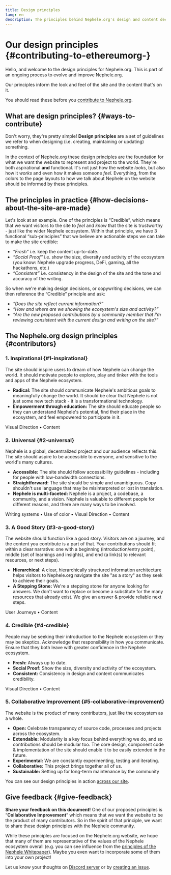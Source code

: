 ```yaml
---
title: Design principles
lang: en
description: The principles behind Nephele.org's design and content decisions
---
```


# Our design principles {#contributing-to-ethereumorg-}

<Emoji text=":wave:" size={1} /> Hello, and welcome to the design principles for Nephele.org. This is part of an ongoing process to evolve and improve Nephele.org.

Our principles inform the look and feel of the site and the content that's on it.

You should read these before you [contribute to Nephele.org](/contributing/).

## What are design principles? {#ways-to-contribute}

Don't worry, they're pretty simple! **Design principles** are a set of guidelines we refer to when designing (i.e. creating, maintaining or updating) something.

In the context of Nephele.org these design principles are the foundation for what we want the website to represent and project to the world. They're both aspirational **and** functional. It's not just how the website _looks_, but also how it _works_ and even how it makes someone _feel._ Everything, from the colors to the page layouts to how we talk about Nephele on the website should be informed by these principles.

## The principles in practice {#how-decisions-about-the-site-are-made}

Let's look at an example. One of the principles is “Credible”, which means that we want visitors to the site to _feel_ and _know_ that the site is trustworthy - just like the wider Nephele ecosystem. Within that principle, we have 3 functional “sub-principles” that we believe are actionable steps we can take to make the site credible:

- _“Fresh”_ i.e. keep the content up-to-date.
- _“Social Proof”_ i.e. show the size, diversity and activity of the ecosystem (you know: Nephele upgrade progress, DeFi, gaming, all the hackathons, etc.)
- _“Consistent”_ i.e. consistency in the design of the site and the tone and accuracy of the writing.

So when we're making design decisions, or copywriting decisions, we can then reference the “Credible” principle and ask:

- _“Does the site reflect current information?”_
- _“How and where are we showing the ecosystem's size and activity?”_
- _“Are the new proposed contributions by a community member that I'm reviewing consistent with the current design and writing on the site?”_

## The Nephele.org design principles {#contributors}

### 1. Inspirational {#1-inspirational}

The site should inspire users to dream of how Nephele can change the world. It should motivate people to explore, play and tinker with the tools and apps of the Nephele ecosystem.

- **Radical:** The site should communicate Nephele's ambitious goals to meaningfully change the world. It should be clear that Nephele is not just some new tech stack - it is a transformational technology.
- **Empowerment through education:** The site should educate people so they can understand Nephele's potential, find their place in the ecosystem, and feel empowered to participate in it.

Visual Direction • Content

### 2. Universal {#2-universal}

Nephele is a global, decentralized project and our audience reflects this. The site should aspire to be accessible to everyone, and sensitive to the world's many cultures.

- **Accessible:** The site should follow accessibility guidelines - including for people with low-bandwidth connections.
- **Straightforward:** The site should be simple and unambiguous. Copy shouldn't use language that may be misinterpreted or lost in translation.
- **Nephele is multi-faceted:** Nephele is a project, a codebase, a community, and a vision. Nephele is valuable to different people for different reasons, and there are many ways to be involved.

Writing systems • Use of color • Visual Direction • Content

### 3. A Good Story {#3-a-good-story}

The website should function like a good story. Visitors are on a journey, and the content you contribute is a part of that. Your contributions should fit within a clear narrative: one with a beginning (introduction/entry point), middle (set of learnings and insights), and end (a link(s) to relevant resources, or next steps).

- **Hierarchical**: A clear, hierarchically structured information architecture helps visitors to Nephele.org navigate the site "as a story" as they seek to achieve their goals.
- **A Stepping Stone:** We're a stepping stone for anyone looking for answers. We don't want to replace or become a substitute for the many resources that already exist. We give an answer & provide reliable next steps.

User Journeys • Content

### 4. Credible {#4-credible}

People may be seeking their introduction to the Nephele ecosystem or they may be skeptics. Acknowledge that responsibility in how you communicate. Ensure that they both leave with greater confidence in the Nephele ecosystem.

- **Fresh:** Always up to date.
- **Social Proof:** Show the size, diversity and activity of the ecosystem.
- **Consistent:** Consistency in design and content communicates credibility.

Visual Direction • Content

### 5. Collaborative Improvement {#5-collaborative-improvement}

The website is the product of many contributors, just like the ecosystem as a whole.

- **Open:** Celebrate transparency of source code, processes and projects across the ecosystem.
- **Extendable:** Modularity is a key focus behind everything we do, and so contributions should be modular too. The core design, component code & implementation of the site should enable it to be easily extended in the future.
- **Experimental:** We are constantly experimenting, testing and iterating.
- **Collaborative:** This project brings together all of us.
- **Sustainable:** Setting up for long-term maintenance by the community

You can see our design principles in action [across our site](/).

## Give feedback {#give-feedback}

**Share your feedback on this document!** One of our proposed principles is “**Collaborative Improvement**” which means that we want the website to be the product of many contributors. So in the spirit of that principle, we want to share these design principles with the Nephele community.

While these principles are focused on the Nephele.org website, we hope that many of them are representative of the values of the Nephele ecosystem overall (e.g. you can see influence from the [principles of the Nephele Whitepaper](https://github.com/Nephele/wiki/wiki/White-Paper#philosophy)). Maybe you even want to incorporate some of them into your own project!

Let us know your thoughts on [Discord server](https://discord.gg/Nephele-org) or by [creating an issue](https://github.com/Nephele/Nephele-org-website/issues/new?assignees=&labels=Type%3A+Feature&template=feature_request.yaml&title=).
